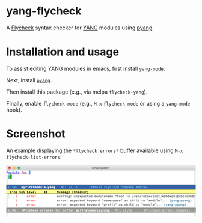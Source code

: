 # yang-flycheck

A [Flycheck](http://www.flycheck.org/) syntax checker for
[YANG](https://tools.ietf.org/html/rfc6020) modules using
[pyang](https://github.com/mbj4668/pyang).

# Installation and usage

To assist editing YANG modules in emacs, first install [`yang-mode`](https://www.emacswiki.org/emacs/yang-mode.el).

Next, install [`pyang`](https://github.com/mbj4668/pyang).

Then install this package (e.g., via melpa `flycheck-yang`).

Finally, enable `flycheck-mode` (e.g., `M-x` `flycheck-mode` or using
a `yang-mode` hook).

# Screenshot

An example displaying the `*flycheck errors*` buffer available using
`M-x` `flycheck-list-errors`:

<img src="./doc/ss1.png" alt="screenshot of YANG module errors in emacs" width="850" />

